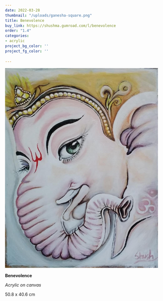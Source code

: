 ```yaml
---
date: 2022-03-28
thumbnail: "/uploads/ganesha-square.png"
title: Benevolence
buy_link: https://shushma.gumroad.com/l/benevolence
order: "1.4"
categories:
- acrylic
project_bg_color: ''
project_fg_color: ''

---
```

![](/uploads/ganesha.jpeg)

**Benevolence**

_Acrylic on canvas_

50\.8 x 40.6 cm